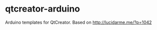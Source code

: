 qtcreator-arduino
=================

Arduino templates for QtCreator. Based on http://lucidarme.me/?p=1042
